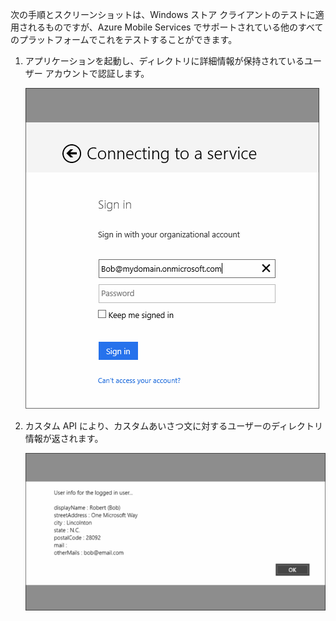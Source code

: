 

次の手順とスクリーンショットは、Windows ストア クライアントのテストに適用されるものですが、Azure Mobile Services でサポートされている他のすべてのプラットフォームでこれをテストすることができます。

1. アプリケーションを起動し、ディレクトリに詳細情報が保持されているユーザー アカウントで認証します。 

    ![](./media/mobile-services-aad-graph-info-test-app/bob-login.png)

2. カスタム API により、カスタムあいさつ文に対するユーザーのディレクトリ情報が返されます。

    ![](./media/mobile-services-aad-graph-info-test-app/custom-greeting.png)


<!--HONumber=54-->